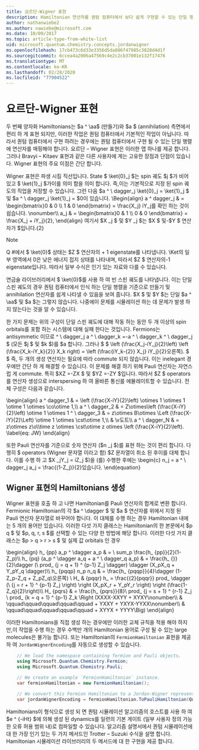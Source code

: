 ```yaml
---
title: 요르단-Wigner 표현
description: Hamiltonian 연산자를 퀀텀 컴퓨터에서 보다 쉽게 구현할 수 있는 단일 행렬에 매핑하는 Wigner 표현에 대해 알아봅니다.
author: nathanwiebe2
ms.author: nawiebe@microsoft.com
ms.date: 10/09/2017
ms.topic: article-type-from-white-list
uid: microsoft.quantum.chemistry.concepts.jordanwigner
ms.openlocfilehash: 17cb473c6d33e3356d5da886f47985c3828d4d1f
ms.sourcegitcommit: 6ccea4a2006a47569c4e2c2cb37001e132f17476
ms.translationtype: MT
ms.contentlocale: ko-KR
ms.lasthandoff: 02/28/2020
ms.locfileid: "77904522"
---
```

# <a name="jordan-wigner-representation"></a>요르단-Wigner 표현

두 번째 양자화 Hamiltonians는 $a ^ \aa$ (만들기)와 $a $ (annihilation) 측면에서 편리 하 게 표현 되지만, 이러한 작업은 퀀텀 컴퓨터에서 기본적인 작업이 아닙니다.
따라서 퀀텀 컴퓨터에서 구현 하려는 경우에는 퀀텀 컴퓨터에서 구현 될 수 있는 단일 행렬에 연산자를 매핑해야 합니다.
요르단 – Wigner 표현은 이러한 맵 하나를 제공 합니다.
그러나 Bravyi – Kitaev 표현과 같은 다른 사용자에 게는 고유한 장점과 단점이 있습니다.
Wigner 표현의 주요 이점은 간단 합니다.

Wigner 표현은 파생 시킬 직선입니다.
State $ \ket{0}_j $는 spin 궤도 $j $가 비어 있고 $ \ket{1}_j $가이를 의미 함을 의미 합니다.
즉,이는 기본적으로 지정 된 spin 궤도의 직업을 저장할 수 있습니다.
그런 다음 $a ^ \ dagger_j \ket{0}_j = \ket{1}_j $ 및 $a ^ \ dagger_j \ket{1}_j = $0이 있습니다.
\Begin{align} a ^ dagger_j & = \begin{bmatrix}0 & 0 \\\ 1 & 0 \end{bmatrix} = \frac{X_j} iY_j를 확인 하는 것이 쉽습니다. \nonumber\\\\ a_j & = \begin{bmatrix}0 & 1 \\\ 0 & 0 \end{bmatrix} = \frac{X_j + iY_j}{2}, \end{align} 여기서 $X _j $ 및 $Y _j $는 $X $ 및-$Y $ 연산자가 $입니다.{2}

>[!NOTE]
> Q #에서 $ \ket{0}$ 상태는 $Z $ 연산자의 + 1 eigenstate를 나타냅니다. \Ket의 일부 영역에서 ${0}$은 낮은 에너지 접지 상태를 나타내며, 따라서 $Z $ 연산자의-1 eigenstate입니다. 따라서 일부 수식은 인기 있는 자료와 다를 수 있습니다.

연금술 라이브러리에서 $ \ket{0}$를 사용 하 여 빈 스핀 궤도를 나타냅니다.
이는 단일 스핀 궤도의 경우 퀀텀 컴퓨터에서 인식 하는 단일 행렬을 기준으로 만들기 및 annihilation 연산자를 쉽게 나타낼 수 있음을 보여 줍니다.
$X $ 및 $Y $는 단일 $a ^ \aa$ 및 $a $는 그렇지 않습니다.
나중에이 문제를 시뮬레이션 하는 데 문제가 발생 하지 않는다는 것을 알 수 있습니다.

한 가지 문제는 위의 구성이 단일 스핀 궤도에 대해 작동 하는 동안 두 개 이상의 spin orbitals를 포함 하는 시스템에 대해 실패 한다는 것입니다.
Fermions는 antisymmetic 이므로 ^ \ dagger_j a ^ \ dagger_k =-a ^ \ dagger_k ^ \ dagger_j $ (모든 $j $ 및 $k $)를 $a 합니다.
그러나 $ $ \left (\frac{X_j-iY_j}{2}\left) \left (\frac{X_k-iY_k}{2}} X_k right) = \left (\frac{iY_k-{2}} X_j} iY_j}{2}오른쪽).
$ $ 즉, 두 개의 생성 연산자는 필요에 따라 commute 되지 않습니다.
이는 inelegant 경우에만 간단 하 게 해결할 수 있습니다.
이 문제를 해결 하기 위해 Pauli 연산자는 자연스럽 게 commute.
특히 $XZ =-ZX $ 및 $YZ =-ZY $입니다.
따라서 $Z $ operators를 연산자 생성으로 interspersing 하 여 올바른 통신를 에뮬레이트할 수 있습니다.
전체 구성은 다음과 같습니다. 

\begin{align} a ^ dagger_1 & = \left (\frac{X-iY}{2}\left) \otimes 1 \otimes 1 \otime 1 \otimes \co\otime 1,\\\\ a ^ \ dagger_2 & = Z\otimes\left (\frac{X-iY}{2}\left) \otime 1 \otimes 1 ^ \ dagger_3 & = z\otimes B\otimes \Left (\frac{X-iY}{2}\Left) \otime 1 \otimes \cst\otime 1,\\\\ & \v도트\\\\ a ^ \ dagger_N & = z\otimes z\o\\\\time z \otimes \cst\otime z otimes \left (\frac{X-iY}{2}\left). \label{eq: JW} \end{align}

또한 Pauli 연산자를 기준으로 숫자 연산자 ($n _j $)를 표현 하는 것이 편리 합니다.
다행히 $ operators (Wigner 문자열 이라고 함) $Z 문자열이 취소 된 후이를 대체 합니다.
이를 수행 하 고 $X _jY_j = iZ_j $)을 (를) 수행한 후에는 \begin{c} n_j = a ^ \ dagger_j a_j = \frac{(1-Z_j)}{2}있습니다.
\end{equation}


## <a name="constructing-hamiltonians-in-jordan-wigner-representation"></a>Wigner 표현의 Hamiltonians 생성

Wigner 표현을 호출 하 고 나면 Hamiltonian를 Pauli 연산자의 합계로 변환 합니다.
Fermionic Hamiltonian의 각 $a ^ \dagger $ 및 $a $ 연산자를 위에서 지정 된 Pauli 연산자 문자열로 바꾸어야 합니다.
이 대체를 수행 하는 경우 Hamiltonian 내에는 5 개의 용어만 있습니다.
이러한 다섯 가지 클래스는 Hamiltonian의 한 본문에서 $p q $ 및 $p, q, r, s $를 선택할 수 있는 다양 한 방법에 해당 합니다.
이러한 다섯 가지 클래스는 $p > q > r > s $ 및 실제 값 orbitals 인 경우

\begin{align} h_ {pp} a_p ^ \dagger a_p & = \ sum_p \frac{h_ {pp}}{2}(1-Z_p)\\\\ h_ {pq} (a_p ^ \dagger a_q + a ^ \ dagger_q a_p) & = \frac{h_ {}}{2}\dagger (\ prod_ {j = q + 1} ^ {p-1} Z_j \dagger) \dagger (X_pX_q + Y_pY_q \dagger)\\\\ h_ {pqqp} n_p n_q & = \frac{h_ {pqqp}}{4}\dagger (1-Z_p-Z_q + Z_pZ_q\\오른쪽) \\ H_ & {pqqr} h_ = \frac{{2}{pqqr}} prod_ \dagger (\ {j = r + 1} ^ {p-1} Z_j \right) \right (X_pX_r + Y_pY_r \right) \right (\frac{1-Z_q}{2}\right)\\\\ H_ {pqrs} & = \frac{h_ {pqrs}}{8}\ prod_ {j = s + 1} ^ {r-1} Z_j \ prod_ {k = q + 1} ^ {p-1} Z_k \Right (XXXX-XXYY + XYXY\nonumber\\\\ & \qquad\qquad\qquad\qquad\qquad + YXXY + YXYX-YYXX\nonumber\\\\ & \qquad\qquad\qquad\qquad\qquad + XYYX + YYYY\Big) \end{align}

이러한 Hamiltonians을 직접 생성 하는 경우에만 이러한 교체 규칙을 적용 해야 하지만,이 작업을 수행 하는 경우 수백만 개의 Hamiltonian 용어로 구성 될 수 있는 large molecules은 불가능 합니다.
또는 Hamiltonian의 `FermionHamiltonian` 표현을 제공 하 여 `JordanWignerEncoding`를 자동으로 생성할 수 있습니다.

```csharp
    // We load the namespace containing fermion and Pauli objects. 
    using Microsoft.Quantum.Chemistry.Fermion;
    using Microsoft.Quantum.Chemistry.Pauli;
    
    // We create an example `FermionHamiltonian` instance.
    var fermionHamiltonian = new FermionHamiltonian();

    // We convert this Fermion Hamiltonian to a Jordan-Wigner representation.
    var jordanWignerEncoding = fermionHamiltonian.ToPauliHamiltonian(QubitEncoding.JordanWigner);
```

Hamiltonians이 형식으로 생성 되 면 퀀텀 시뮬레이션 알고리즘의 호스트를 사용 하 여 $e ^ {-iHt} $에 의해 생성 된 dynamics를 일련의 기본 게이트 (일부 사용자 정의 가능한 오류 허용 범위 내)로 컴파일할 수 있습니다.
알고리즘 설명서에서 퀀텀 시뮬레이션에 대 한 가장 인기 있는 두 가지 메서드인 Trotter – Suzuki 수식을 설명 합니다. Hamiltonian 시뮬레이션 라이브러리의 두 메서드에 대 한 구현을 제공 합니다.
